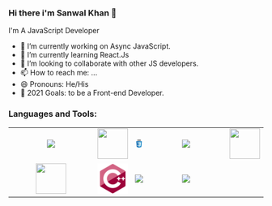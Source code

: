 ### Hi there i'm Sanwal Khan 👋



I'm A JavaScript Developer 
- 🔭 I’m currently working on Async JavaScript.
- 🌱 I’m currently learning React.Js
- 👯 I’m looking to collaborate with other JS developers.
- 📫 How to reach me: ...
- 😄 Pronouns: He/His
- 🥅 2021 Goals: to be a Front-end Developer.


### Languages and Tools:

<table width="100">
<tr>
    <td align='center' width="190">
        <img src="https://github.com/abranhe/programming-languages-logos/blob/master/src/javascript/javascript.svg" width="60">
    </td>
    <td align='center'>
        <img src="https://upload.wikimedia.org/wikipedia/commons/thumb/3/38/HTML5_Badge.svg/600px-HTML5_Badge.svg.png" height="60" width="60">
    </td>
    <td align='center'>
        <img src="https://raw.githubusercontent.com/devicons/devicon/0d6c64dbbf311879f7d563bfc3ccf559f9ed111c/icons/css3/css3-original-wordmark.svg" width="60">
    </td>
     <td align='center' width="190">
        <img src="https://upload.wikimedia.org/wikipedia/commons/thumb/b/b2/Bootstrap_logo.svg/1200px-Bootstrap_logo.svg.png" width="100">
    </td>
    <td align='center'>
        <img src="https://github.com/bestofjs/bestofjs-webui/blob/master/public/logos/vscode.svg" height="60" width="60">
    </td>
</tr>
<tr>
    <td align='center'>
        <img src="https://www.jing.fm/clipimg/full/53-537670_python-png-file-python-logo-png.png" height="60" width="60">
    </td>
    <td align='center'>
        <img src="https://github.com/devicons/devicon/blob/master/icons/cplusplus/cplusplus-original.svg" width="60">
    </td>
    <td align='center'>
        <img src="https://swansoftwaresolutions.com/wp-content/uploads/2020/02/08.20.20-What-is-Dart-and-how-is-it-used-1024x576.jpg" width="60">
    </td>
    <td align='center'>
        <img src="https://geekflare.com/wp-content/uploads/2019/11/jupyter-1200x385.jpg" width="60">
    </td>
</tr>
